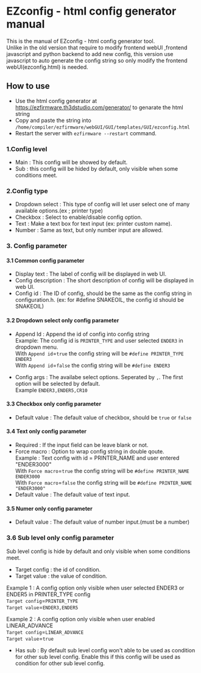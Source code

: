 # EZconfig - html config generator manual  
This is the manual of EZconfig - html config generator tool.  
Unlike in the old version that require to modify frontend webUI ,frontend javascript and python backend to add new config, this version use javascript to auto generate the config string so only modify the frontend webUI(ezconfig.html) is needed.


## How to use
- Use the html config generator at https://ezfirmware.th3dstudio.com/generator/ to genarate the html string
- Copy and paste the string into <code>/home/compiler/ezfirmware/webGUI/GUI/templates/GUI/ezconfig.html</code>
- Restart the server with <code>ezfirmware --restart</code> command.

### 1.Config level
- Main : This config will be showed by default.  
- Sub : this config will be hided by default, only visible when some conditions meet.  

### 2.Config type
- Dropdown select : This type of config will let user select one of many available options.(ex ; printer type)  
- Checkbox : Select to enable/disable config option.  
- Text : Make a text box for text input (ex: printer custom name).  
- Number : Same as text, but only number input are allowed.


### 3. Config parameter

#### 3.1 Common config parameter
- Display text : The label of config will be displayed in web UI.  
- Config description :  The short description of config will be displayed in web UI.  
- Config id : The ID of config, should be the same as the config string in configuration.h. (ex: for #define SNAKEOIL, the config id should be SNAKEOIL)  

#### 3.2 Dropdown select only config parameter
- Append Id : Append the id of config into config string  
Example: The config id is <code>PRINTER_TYPE</code> and user selected <code>ENDER3</code> in dropdown menu.  
With <code>Append id</code>=<code>true</code> the config string will be <code>#define PRINTER_TYPE ENDER3</code>  
With <code>Append id</code>=<code>false</code> the config string will be <code>#define ENDER3</code>  

- Config args : The availabe select options. Seperated by <code>,</code>. The first option will be selected by default.  
Example <code>ENDER3,ENDER5,CR10</code>  

#### 3.3 Checkbox only config parameter
- Default value : The default value of checkbox, should be <code>true</code> or <code>false</code>  

#### 3.4 Text only config parameter
- Required : If the input field can be leave blank or not.  
- Force macro : Option to wrap config string in double qoute.  
Example : Text config with id = PRINTER_NAME and user entered "ENDER3000"   
With <code>Force macro</code>=<code>true</code> the config string will be <code>#define PRINTER_NAME ENDER3000</code>  
With <code>Force macro</code>=<code>false</code> the config string will be <code>#define PRINTER_NAME "ENDER3000"</code>  
- Default value : The default value of text input.  

#### 3.5 Numer only config parameter
- Default value : The default value of number input.(must be a number)  

### 3.6 Sub level only config parameter
Sub level config is hide by default and only visible when some conditions meet.  
- Target config : the id of condition.  
- Target value : the value of condition.  

Example 1 : A config option only visible when user selected ENDER3 or ENDER5 in PRINTER_TYPE config  
<code>Target config</code>=<code>PRINTER_TYPE</code>  
<code>Target value</code>=<code>ENDER3,ENDER5</code>  

Example 2 : A config option only visible when user enabled LINEAR_ADVANCE  
<code>Target config</code>=<code>LINEAR_ADVANCE</code>  
<code>Target value</code>=<code>true</code>  

- Has sub : By default sub level config won't able to be used as condition for other sub level config. Enable this if this config will be used as condition for other sub level config.